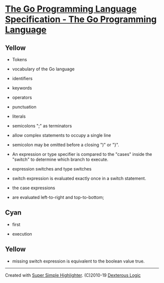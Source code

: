 # [The Go Programming Language Specification - The Go Programming Language](https://golang.org/ref/spec#ExprCaseClause)

## Yellow
* Tokens

* vocabulary of the Go language

* identifiers

* keywords

* operators

* punctuation

* literals

* semicolons ";" as terminators

* allow complex statements to occupy a single line

* semicolon may be omitted before a closing ")" or "}".

* An expression or type specifier is compared to the "cases" inside the "switch" to determine which branch to execute.

* expression switches and type switches

* switch expression is evaluated exactly once in a switch statement.

* the case expressions

* are evaluated left-to-right and top-to-bottom;

## Cyan
* first

* execution

## Yellow
* missing switch expression is equivalent to the boolean value true.

---
Created with [Super Simple Highlighter](https://chrome.google.com/webstore/detail/hhlhjgianpocpoppaiihmlpgcoehlhio). (C)2010-19 [Dexterous Logic](https://www.dexterouslogic.com)